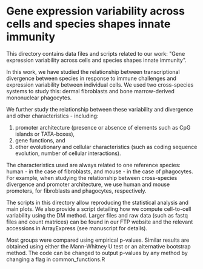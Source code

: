 Gene expression variability across cells and species shapes innate immunity
===========================================================================

This directory contains data files and scripts related to our work: 
"Gene expression variability across cells and species shapes innate immunity".

In this work, we have studied the relationship between transcriptional divergence
between species in response to immune challenges and expression variability between
individual cells.  We used two cross-species systems to study this: dermal fibroblasts
and bone marrow-derived mononuclear phagocytes.

We further study the relationship between these variability and divergence and other
characteristics - including: 
1. promoter architecture (presence or absence of elements such as CpG islands or TATA-boxes),
2. gene functions, and 
3. other evolutionary and cellular characteristics (such as coding sequence evolution, number of cellular interactions).

The characteristics used are always related to one reference species: human - in the case of
fibroblasts, and mouse - in the case of phagocytes. For example, when studying the relationship
between cross-species divergence and promoter architecture, we use human and mouse promoters,
for fibroblasts and phagocytes, respectively.

The scripts in this directory allow reproducing the statistical analysis and main plots.
We also provide a script detailing how we compute cell-to-cell variability using the DM method.
Larger files and raw data (such as fastq files and count matrices) can be found in our
FTP website and the relevant accessions in ArrayExpress (see manuscript for details).

Most groups were compared using empirical p-values. Similar results are obtained using either
the Mann-Whitney U test or an alternative bootstrap method. The code can be changed to output
p-values by any method by changing a flag in common_functions.R
